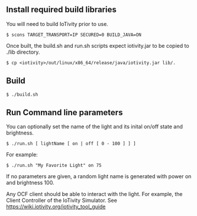 <!---
  ~ //******************************************************************
  ~ //
  ~ // Copyright 2107 Intel Corporation All Rights Reserved.
  ~ //
  ~ //-=-=-=-=-=-=-=-=-=-=-=-=-=-=-=-=-=-=-=-=-=-=-=-=-=-=-=-=-=-=-=-=
  ~ //
  ~ // Licensed under the Apache License, Version 2.0 (the "License");
  ~ // you may not use this file except in compliance with the License.
  ~ // You may obtain a copy of the License at
  ~ //
  ~ //      http://www.apache.org/licenses/LICENSE-2.0
  ~ //
  ~ // Unless required by applicable law or agreed to in writing, software
  ~ // distributed under the License is distributed on an "AS IS" BASIS,
  ~ // WITHOUT WARRANTIES OR CONDITIONS OF ANY KIND, either express or implied.
  ~ // See the License for the specific language governing permissions and
  ~ // limitations under the License.
  ~ //
  ~ //-=-=-=-=-=-=-=-=-=-=-=-=-=-=-=-=-=-=-=-=-=-=-=-=-=-=-=-=-=-=-=-=
  --->

## Install required build libraries

You will need to build IoTivity prior to use.

    $ scons TARGET_TRANSPORT=IP SECURED=0 BUILD_JAVA=ON

Once built, the build.sh and run.sh scripts expect iotivity.jar to be copied to ./lib directory.

    $ cp <iotivity>/out/linux/x86_64/release/java/iotivity.jar lib/.

## Build

    $ ./build.sh

## Run Command line parameters

You can optionally set the name of the light and its inital on/off state and brightness.

    $ ./run.sh [ lightName [ on | off [ 0 - 100 ] ] ]

For example:

    $ ./run.sh "My Favorite Light" on 75

If no parameters are given, a random light name is generated with power on and brightness 100.

Any OCF client should be able to interact with the light.  For example, the Client Controller of the IoTivity Simulator.  See https://wiki.iotivity.org/iotivity_tool_guide 


